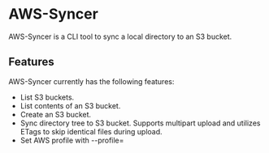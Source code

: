 # AWS-Syncer

AWS-Syncer is a CLI tool to sync a local directory to an S3 bucket.

## Features

AWS-Syncer currently has the following features:

- List S3 buckets.
- List contents of an S3 bucket.
- Create an S3 bucket.
- Sync directory tree to S3 bucket. Supports multipart upload and utilizes ETags to skip identical files during upload.
- Set AWS profile with --profile=<profileName>
